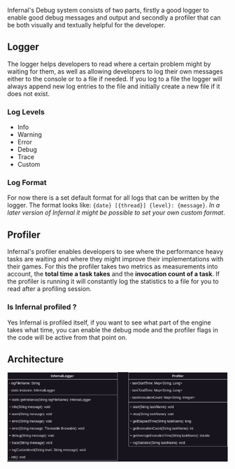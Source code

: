 Infernal's Debug system consists of two parts, firstly a good logger to enable good debug messages and output and secondly a profiler that can be both visually and textually helpful for the developer.

## Logger
The logger helps developers to read where a certain problem might by waiting for them, as well as allowing developers to log their own messages either to the console or to a file if needed. If you log to a file the logger will always append new log entries to the file and initially create a new file if it does not exist.

### Log Levels
- Info
- Warning
- Error
- Debug
- Trace
- Custom

### Log Format
For now there is a set default format for all logs that can be written by the logger. The format looks like: `{date} [{thread}] {level}: {message}`. *In a later version of Infernal it might be possible to set your own custom format*.

## Profiler
Infernal's profiler enables developers to see where the performance heavy tasks are waiting and where they might improve their implementations with their games. For this the profiler takes two metrics as measurements into account, the **total time a task takes** and the **invocation count of a task**. If the profiler is running it will constantly log the statistics to a file for you to read after a profiling session.

### Is Infernal profiled ?
Yes Infernal is profiled itself, if you want to see what part of the engine takes what time, you can enable the debug mode and the profiler flags in the code will be active from that point on.

## Architecture
![Debug](../assets/images/diagrams/debug.png)